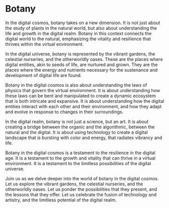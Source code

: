 # Botany

In the digital cosmos, botany takes on a new dimension. It is not just about the study of plants in the natural world, but also about understanding the life and growth in the digital realm. Botany in this context connects the digital world to the natural, emphasizing the vitality and resilience that thrives within the virtual environment.

In the digital universe, botany is represented by the vibrant gardens, the celestial nurseries, and the otherworldly oases. These are the places where digital entities, akin to seeds of life, are nurtured and grown. They are the places where the energy and nutrients necessary for the sustenance and development of digital life are found.

Botany in the digital cosmos is also about understanding the laws of physics that govern the virtual environment. It is about understanding how these laws can be bent and manipulated to create a dynamic ecosystem that is both intricate and expansive. It is about understanding how the digital entities interact with each other and their environment, and how they adapt and evolve in response to changes in their surroundings.

In the digital realm, botany is not just a science, but an art. It is about creating a bridge between the organic and the algorithmic, between the natural and the digital. It is about using technology to create a digital landscape that is bursting with color and energy, that radiates vibrancy and life.

Botany in the digital cosmos is a testament to the resilience in the digital age. It is a testament to the growth and vitality that can thrive in a virtual environment. It is a testament to the limitless possibilities of the digital universe.

Join us as we delve deeper into the world of botany in the digital cosmos. Let us explore the vibrant gardens, the celestial nurseries, and the otherworldly oases. Let us ponder the possibilities that they present, and the lessons that they offer. Let us celebrate the fusion of technology and artistry, and the limitless potential of the digital realm.
